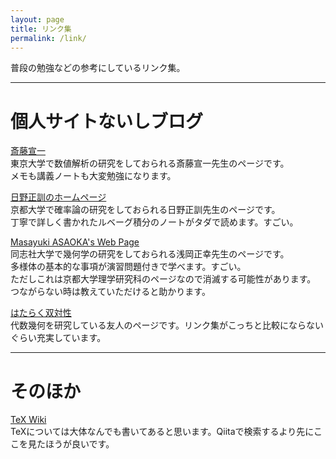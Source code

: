 ```yaml
---
layout: page
title: リンク集
permalink: /link/
---
```


普段の勉強などの参考にしているリンク集。

---
# 個人サイトないしブログ

[斎藤宣一](http://www.infsup.jp/saito/)<br>
東京大学で数値解析の研究をしておられる斎藤宣一先生のページです。<br>
メモも講義ノートも大変勉強になります。

[日野正訓のホームページ](https://www.math.kyoto-u.ac.jp/~hino/index_j.html)<br>
京都大学で確率論の研究をしておられる日野正訓先生のページです。<br>
丁寧で詳しく書かれたルベーグ積分のノートがタダで読めます。すごい。

[Masayuki ASAOKA's Web Page](https://www.math.kyoto-u.ac.jp/~asaoka/)<br>
同志社大学で幾何学の研究をしておられる浅岡正幸先生のページです。<br>
多様体の基本的な事項が演習問題付きで学べます。すごい。<br>
ただしこれは京都大学理学研究科のページなので消滅する可能性があります。<br>
つながらない時は教えていただけると助かります。

[はたらく双対性](https://paper3510mm.github.io/)<br>
代数幾何を研究している友人のページです。リンク集がこっちと比較にならないぐらい充実しています。

---
# そのほか
[TeX Wiki](https://texwiki.texjp.org/)<br>
TeXについては大体なんでも書いてあると思います。Qiitaで検索するより先にここを見たほうが良いです。
